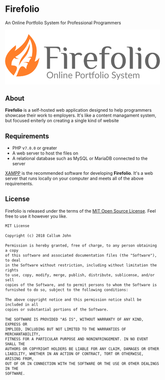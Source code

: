 # Firefolio
An Online Portfolio System for Professional Programmers

![Firefolio](firefolio.png)

## About
**Firefolio** is a self-hosted web application designed to help programmers
showcase their work to employers. It's like a content managament system, but
focused eniterly on creating a single kind of website

## Requirements
- PHP v`7.0.0` or greater
- A web server to host the files on
- A relational database such as MySQL or MariaDB connected to the server

[XAMPP](https://www.apachefriends.org/) is the recommended software for
developing **Firefolio**. It's a web server that runs locally on your computer
and meets all of the above requirements.

## License
Firefolio is released under the terms of the
[MIT Open Source License](http://www.opensource.org/licenses/MIT). Feel free to
use it however you like.

```
MIT License

Copyright (c) 2018 Callum John

Permission is hereby granted, free of charge, to any person obtaining a copy
of this software and associated documentation files (the "Software"), to deal
in the Software without restriction, including without limitation the rights
to use, copy, modify, merge, publish, distribute, sublicense, and/or sell
copies of the Software, and to permit persons to whom the Software is
furnished to do so, subject to the following conditions:

The above copyright notice and this permission notice shall be included in all
copies or substantial portions of the Software.

THE SOFTWARE IS PROVIDED "AS IS", WITHOUT WARRANTY OF ANY KIND, EXPRESS OR
IMPLIED, INCLUDING BUT NOT LIMITED TO THE WARRANTIES OF MERCHANTABILITY,
FITNESS FOR A PARTICULAR PURPOSE AND NONINFRINGEMENT. IN NO EVENT SHALL THE
AUTHORS OR COPYRIGHT HOLDERS BE LIABLE FOR ANY CLAIM, DAMAGES OR OTHER
LIABILITY, WHETHER IN AN ACTION OF CONTRACT, TORT OR OTHERWISE, ARISING FROM,
OUT OF OR IN CONNECTION WITH THE SOFTWARE OR THE USE OR OTHER DEALINGS IN THE
SOFTWARE.
```
